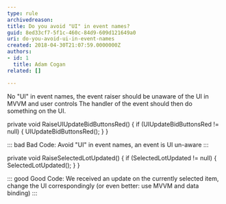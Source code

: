 ```yaml
---
type: rule
archivedreason: 
title: Do you avoid "UI" in event names?
guid: 8ed33cf7-5f1c-460c-84d9-609d121649a0
uri: do-you-avoid-ui-in-event-names
created: 2018-04-30T21:07:59.0000000Z
authors:
- id: 1
  title: Adam Cogan
related: []

---
```


No "UI" in event names, the event raiser should be unaware of the UI in MVVM and user controls
The handler of the event should then do something on the UI. 

<!--endintro-->

private void RaiseUIUpdateBidButtonsRed()
{
if (UIUpdateBidButtonsRed != null)
{
UIUpdateBidButtonsRed();
}
}


::: bad
Bad Code: Avoid "UI" in event names, an event is UI un-aware
:::




private void RaiseSelectedLotUpdated()
{
if (SelectedLotUpdated != null)
{
SelectedLotUpdated();
}
}


::: good
Good Code: We received an update on the currently selected item, change the UI correspondingly (or even better: use MVVM and data binding)
:::
